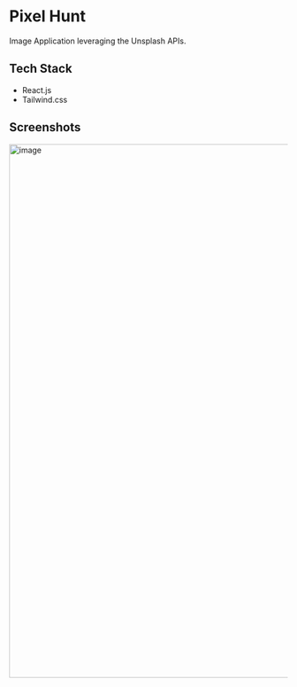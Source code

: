 # Pixel Hunt
Image Application leveraging the Unsplash APIs.
## Tech Stack
- React.js
- Tailwind.css

## Screenshots
<img width="963" alt="image" src="https://github.com/sriram23/Pixel-Hunt/assets/18396996/6f92435b-ebc5-491d-a3a7-087a98f541cf">
